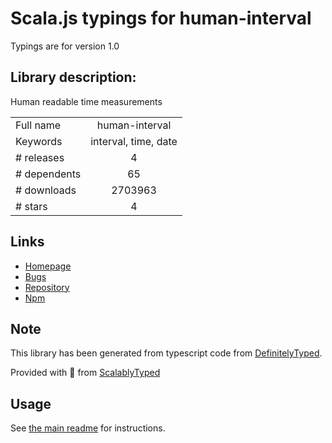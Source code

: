 
# Scala.js typings for human-interval

Typings are for version 1.0

## Library description:
Human readable time measurements

|                    |                 |
| ------------------ | :-------------: |
| Full name          | human-interval |
| Keywords           | interval, time, date |
| # releases         | 4 |
| # dependents       | 65 |
| # downloads        | 2703963 |
| # stars            | 4 |

## Links
- [Homepage](https://github.com/agenda/human-interval#readme)
- [Bugs](https://github.com/agenda/human-interval/issues)
- [Repository](https://github.com/agenda/human-interval)
- [Npm](https://www.npmjs.com/package/human-interval)
    


## Note
This library has been generated from typescript code from [DefinitelyTyped](https://definitelytyped.org).

Provided with :purple_heart: from [ScalablyTyped](https://github.com/oyvindberg/ScalablyTyped)

## Usage
See [the main readme](../../readme.md) for instructions.


